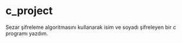 # c_project
Sezar şifreleme algoritmasını kullanarak isim ve soyadı şifreleyen bir c programı yazdım.
